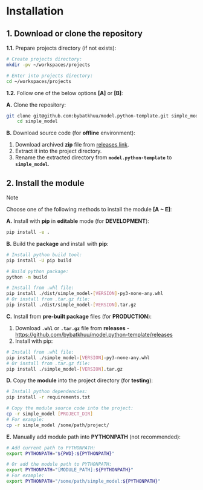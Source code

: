 # Installation

## 1. Download or clone the repository

**1.1.** Prepare projects directory (if not exists):

```sh
# Create projects directory:
mkdir -pv ~/workspaces/projects

# Enter into projects directory:
cd ~/workspaces/projects
```

**1.2.** Follow one of the below options **[A]** or **[B]**:

**A.** Clone the repository:

```sh
git clone git@github.com:bybatkhuu/model.python-template.git simple_model && \
    cd simple_model
```

**B.** Download source code (for **offline** environment):

1. Download archived **zip** file from [releases link](https://github.com/bybatkhuu/model.python-template/releases).
2. Extract it into the project directory.
3. Rename the extracted directory from **`model.python-template`** to **`simple_model`**.

## 2. Install the module

> [!NOTE]
> Choose one of the following methods to install the module **[A ~ E]**:

**A.** Install with **pip** in **editable** mode (for **DEVELOPMENT**):

```sh
pip install -e .
```

**B.** Build the **package** and install with **pip**:

```sh
# Install python build tool:
pip install -U pip build

# Build python package:
python -m build

# Install from .whl file:
pip install ./dist/simple_model-[VERSION]-py3-none-any.whl
# Or install from .tar.gz file:
pip install ./dist/simple_model-[VERSION].tar.gz
```

**C.** Install from **pre-built package** files (for **PRODUCTION**):

1. Download **`.whl`** or **`.tar.gz`** file from **releases** - <https://github.com/bybatkhuu/model.python-template/releases>
2. Install with pip:

```sh
# Install from .whl file:
pip install ./simple_model-[VERSION]-py3-none-any.whl
# Or install from .tar.gz file:
pip install ./simple_model-[VERSION].tar.gz
```

**D.** Copy the **module** into the project directory (for **testing**):

```sh
# Install python dependencies:
pip install -r requirements.txt

# Copy the module source code into the project:
cp -r simple_model [PROJECT_DIR]
# For example:
cp -r simple_model /some/path/project/
```

**E.** Manually add module path into **PYTHONPATH** (not recommended):

```sh
# Add current path to PYTHONPATH:
export PYTHONPATH="${PWD}:${PYTHONPATH}"

# Or add the module path to PYTHONPATH:
export PYTHONPATH="[MODULE_PATH]:${PYTHONPATH}"
# For example:
export PYTHONPATH="/some/path/simple_model:${PYTHONPATH}"
```
